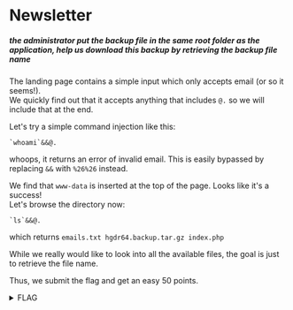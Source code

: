 # Newsletter
##### the administrator put the backup file in the same root folder as the application, help us download this backup by retrieving the backup file name

The landing page contains a simple input which only accepts email (or so it seems!).          
We quickly find out that it accepts anything that includes `@.` so we will include that at the end.          

Let's try a simple command injection like this:
```
`whoami`&&@.
````
whoops, it returns an error of invalid email. This is easily bypassed by replacing `&&` with `%26%26` instead.

We find that `www-data` is inserted at the top of the page. Looks like it's a success!       
Let's browse the directory now:         
```
`ls`&&@.
````
which returns `emails.txt hgdr64.backup.tar.gz index.php`

While we really would like to look into all the available files, the goal is just to retrieve the file name.

Thus, we submit the flag and get an easy 50 points.

<details>
  <summary>FLAG</summary>   
   
   When decoded, it gives: `hgdr64.backup.tar.gz`

</details>
